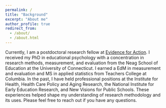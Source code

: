 ```yaml
---
permalink: /
title: "Background"
excerpt: "About me"
author_profile: true
redirect_from: 
  - /about/
  - /about.html
---
```


Currently, I am a postdoctoral research fellow at [Evidence for Action](https://www.evidenceforaction.org/). I received my PhD in educational psychology with a concentration in research methods, measurement, and evaluation from the Neag School of Education at the University of Connecticut. I earned a EdM in measurement and evaluation and MS in applied statistics from Teachers College at Columbia. In the past, I have held professional positions at the Institute for Health, Health Care Policy and Aging Research, the National Institute for Early Education Research, and New Visions for Public Schools. These experiences helped shape my understanding of research methodology and its uses. Please feel free to reach out if you have any questions.
